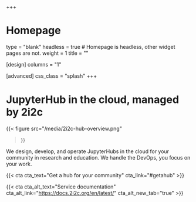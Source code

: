 +++
# Homepage
type = "blank"
headless = true  # Homepage is headless, other widget pages are not.
weight = 1
title = ""

[design]
  columns = "1"

[advanced]
  css_class = "splash"
+++

<div class="row">
  <div class="col-12 col-lg-5">

  <div><h1>JupyterHub in the cloud, managed by 2i2c</h1></div>

  </div>
  <div class="col-12 col-lg-7">

{{<
  figure src="/media/2i2c-hub-overview.png"
>}}

  </div>
</div>

<div class="subtext">

We design, develop, and operate JupyterHubs in the cloud for your community in research and education. We handle the DevOps, you focus on your work.

</div>

<div class="button-left cta-group">

  {{< cta cta_text="Get a hub for your community" cta_link="#getahub" >}}
  
  {{< cta cta_alt_text="Service documentation" cta_alt_link="https://docs.2i2c.org/en/latest/" cta_alt_new_tab="true" >}}

</div>
